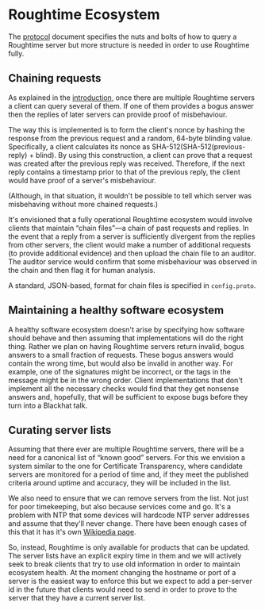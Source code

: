 # Roughtime Ecosystem

The [protocol](/PROTOCOL.md) document specifies the nuts and bolts of how to query a Roughtime server but more structure is needed in order to use Roughtime fully.

## Chaining requests

As explained in the [introduction](/README.md), once there are multiple Roughtime servers a client can query several of them. If one of them provides a bogus answer then the replies of later servers can provide proof of misbehaviour.

The way this is implemented is to form the client's nonce by hashing the response from the previous request and a random, 64-byte blinding value. Specifically, a client calculates its nonce as SHA-512(SHA-512(previous-reply) + blind). By using this construction, a client can prove that a request was created after the previous reply was received. Therefore, if the next reply contains a timestamp prior to that of the previous reply, the client would have proof of a server's misbehaviour.

(Although, in that situation, it wouldn't be possible to tell which server was misbehaving without more chained requests.)

It's envisioned that a fully operational Roughtime ecosystem would involve clients that maintain “chain files”—a chain of past requests and replies. In the event that a reply from a server is sufficiently divergent from the replies from other servers, the client would make a number of additional requests (to provide additional evidence) and then upload the chain file to an auditor. The auditor service would confirm that some misbehaviour was observed in the chain and then flag it for human analysis.

A standard, JSON-based, format for chain files is specified in `config.proto`.

## Maintaining a healthy software ecosystem

A healthy software ecosystem doesn't arise by specifying how software should behave and then assuming that implementations will do the right thing. Rather we plan on having Roughtime servers return invalid, bogus answers to a small fraction of requests. These bogus answers would contain the wrong time, but would also be invalid in another way. For example, one of the signatures might be incorrect, or the tags in the message might be in the wrong order. Client implementations that don't implement all the necessary checks would find that they get nonsense answers and, hopefully, that will be sufficient to expose bugs before they turn into a Blackhat talk.

## Curating server lists

Assuming that there ever are multiple Roughtime servers, there will be a need for a canonical list of “known good” servers. For this we envision a system similar to the one for Certificate Transparency, where candidate servers are monitored for a period of time and, if they meet the published criteria around uptime and accuracy, they will be included in the list.

We also need to ensure that we can remove servers from the list. Not just for poor timekeeping, but also because services come and go. It's a problem with NTP that some devices will hardcode NTP server addresses and assume that they'll never change. There have been enough cases of this that it has it's own [Wikipedia page](https://en.wikipedia.org/wiki/NTP_server_misuse_and_abuse).

So, instead, Roughtime is only available for products that can be updated. The server lists have an explicit expiry time in them and we will actively seek to break clients that try to use old information in order to maintain ecosystem health. At the moment changing the hostname or port of a server is the easiest way to enforce this but we expect to add a per-server id in the future that clients would need to send in order to prove to the server that they have a current server list.
